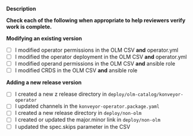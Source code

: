 **Description**


**Check each of the following when appropriate to help reviewers verify work is complete.**

**Modifying an existing version**
* [ ] I modified operator permissions in the OLM CSV **and** operator.yml
* [ ] I modified the operator deployment in the OLM CSV **and** operator.yml
* [ ] I modified operand permissions in the OLM CSV **and** ansible role
* [ ] I modified CRDS in the OLM CSV **and** ansible role

**Adding a new release version**
* [ ] I created a new z release directory in `deploy/olm-catalog/konveyor-operator`
* [ ] I updated channels in the `konveyor-operator.package.yaml`
* [ ] I created a new release directory in `deploy/non-olm`
* [ ] I created or updated the major.minor link in `deploy/non-olm`
* [ ] I updated the spec.skips parameter in the CSV
